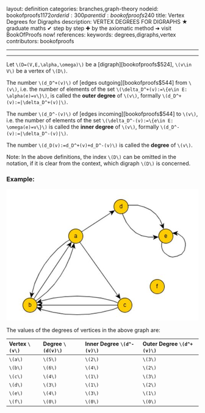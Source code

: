 layout: definition
categories: branches,graph-theory
nodeid: bookofproofs$1172
orderid: 300
parentid: bookofproofs$240
title: Vertex Degrees for Digraphs
description: VERTEX DEGREES FOR DIGRAPHS &#9733; graduate maths &#10004; step by step &#10010; by the axiomatic method &#10140; visit BookOfProofs now!
references: 
keywords: degrees,digraphs,vertex
contributors: bookofproofs


---


---

Let `\(D=(V,E,\alpha,\omega)\)` be a [digraph][bookofproofs$524], `\(v\in V\)` be a vertex of `\(D\)`.

The number  `\(d_D^+(v)\)` of [edges outgoing][bookofproofs$544] from `\(v\)`, i.e. the number of elements of the set `\(\delta_D^+(v):=\{e\in E: \alpha(e)=v\}\)`, is called the **outer degree** of `\(v\)`, formally `\(d_D^+(v):=|\delta_D^+(v)|\)`.


The number `\(d_D^-(v)\)` of [edges incoming][bookofproofs$544] to `\(v\)`, i.e. the number of elements of the set   `\(\delta_D^-(v):=\{e\in E: \omega(e)=v\}\)` is called the **inner degree** of `\(v\)`, formally `\(d_D^-(v):=|\delta_D^-(v)|\)`.

The number `\(d_D(v):=d_D^+(v)+d_D^-(v)\)` is called the **degree** of `\(v\)`.

Note: In the above definitions, the index `\(D\)` can be omitted in the notation, if it is clear from the context, which digraph `\(D\)` is concerned.

### Example:


![graphs5](https://github.com/bookofproofs/bookofproofs.github.io/blob/main/_sources/_assets/images/examples/graphs5.jpg?raw=true)


The values of the degrees of vertices in the above graph are:

Vertex `\(v\)`  | Degree `\(d(v)\)` | Inner Degree `\(d^-(v)\)` | Outer Degree `\(d^+(v)\)`
:------------- |:------------- |:------------- |:-------------
 `\(a\)`| `\(5\)`| `\(2\)`| `\(3\)`
 `\(b\)`| `\(6\)`| `\(4\)`| `\(2\)`
 `\(c\)`| `\(4\)`| `\(1\)`| `\(3\)`
 `\(d\)`| `\(3\)`| `\(1\)`| `\(2\)`
 `\(e\)`| `\(4\)`| `\(3\)`| `\(1\)`
 `\(f\)`| `\(0\)`| `\(0\)`| `\(0\)`
